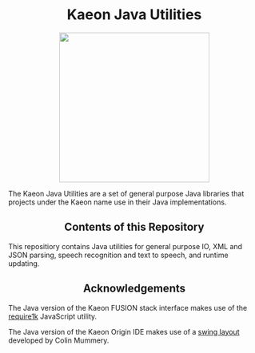 <h1 align="center">Kaeon Java Utilities</h1>

<p align="center">
	<img src="https://www.pikpng.com/pngl/m/146-1469146_java-logo-png-transparent-vector-java-logo-png.png" width="300px"/>
</p>

The Kaeon Java Utilities are a set of general purpose Java libraries that projects under the Kaeon name use in their Java implementations.

<h2 align="center">Contents of this Repository</h2>

This repositiory contains Java utilities for general purpose IO, XML and JSON parsing, speech recognition and text to speech, and runtime updating.

<h2 align="center">Acknowledgements</h2>

The Java version of the Kaeon FUSION stack interface makes use of the [require1k](https://github.com/Stuk/require1k) JavaScript utility.

The Java version of the Kaeon Origin IDE makes use of a [swing layout](https://github.com/Gallery-of-Kaeon/Kaeon-FUSION/blob/master/Kaeon%20FUSION/IDE/Source/Source/kaeon_origin/ide/utilities/web/VerticalLayout.java) developed by Colin Mummery.